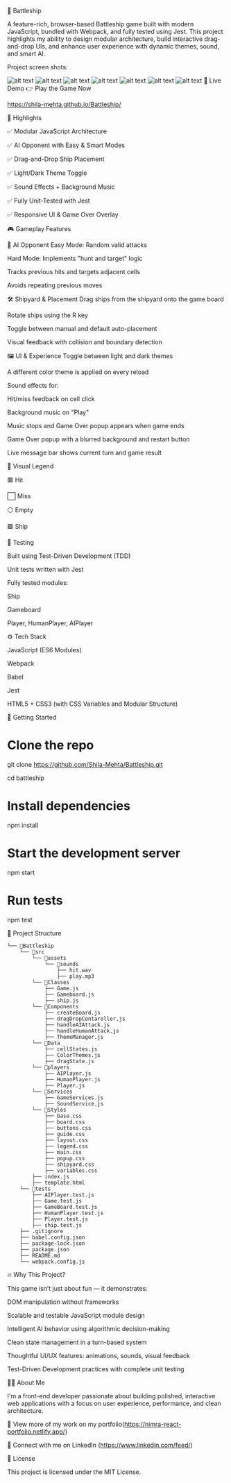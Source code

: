 🚢 Battleship

A feature-rich, browser-based Battleship game built with modern JavaScript, bundled with Webpack, and fully tested using Jest. This project highlights my ability to design modular architecture, build interactive drag-and-drop UIs, and enhance user experience with dynamic themes, sound, and smart AI.

Project screen shots:

![alt text](<shila-mehta.github.io_Battleship_ (2).png>)
![alt text](<shila-mehta.github.io_Battleship_ (3).png>)
![alt text](shila-mehta.github.io_Battleship_.png)
![alt text](<shila-mehta.github.io_Battleship_ (4).png>)
![alt text](<shila-mehta.github.io_Battleship_ (5).png>)
![alt text](<shila-mehta.github.io_Battleship_ (6).png>)
![alt text](<shila-mehta.github.io_Battleship_ (7).png>)
🔗 Live Demo    👉 Play the Game Now

https://shila-mehta.github.io/Battleship/

🧩 Highlights

✅ Modular JavaScript Architecture

✅ AI Opponent with Easy & Smart Modes

✅ Drag-and-Drop Ship Placement

✅ Light/Dark Theme Toggle

✅ Sound Effects + Background Music

✅ Fully Unit-Tested with Jest

✅ Responsive UI & Game Over Overlay

🎮 Gameplay Features

🎯 AI Opponent
Easy Mode: Random valid attacks

Hard Mode: Implements "hunt and target" logic

Tracks previous hits and targets adjacent cells

Avoids repeating previous moves

🛠 Shipyard & Placement
Drag ships from the shipyard onto the game board

Rotate ships using the R key

Toggle between manual and default auto-placement

Visual feedback with collision and boundary detection

🖼 UI & Experience
Toggle between light and dark themes

A different color theme is applied on every reload

Sound effects for:

Hit/miss feedback on cell click

Background music on "Play"

Music stops and Game Over popup appears when game ends

Game Over popup with a blurred background and restart button

Live message bar shows current turn and game result

🎨 Visual Legend

🟥 Hit

⬜ Miss

⚪ Empty

🟪 Ship

🧪 Testing

Built using Test-Driven Development (TDD)

Unit tests written with Jest

Fully tested modules:

Ship

Gameboard

Player, HumanPlayer, AIPlayer

⚙️ Tech Stack

JavaScript (ES6 Modules)

Webpack

Babel

Jest

HTML5 + CSS3 (with CSS Variables and Modular Structure)

🚀 Getting Started

# Clone the repo

git clone https://github.com/Shila-Mehta/Battleship.git

cd battleship

# Install dependencies

npm install

# Start the development server

npm start

# Run tests

npm test


📁 Project Structure
```
└── 📁Battleship
    └── 📁src
        └── 📁assets
            └── 📁sounds
                ├── hit.wav
                ├── play.mp3
        └── 📁Classes
            ├── Game.js
            ├── Gameboard.js
            ├── ship.js
        └── 📁Components
            ├── createBoard.js
            ├── dragDropContaroller.js
            ├── handleAIAttack.js
            ├── handleHumanAttack.js
            ├── ThemeManager.js
        └── 📁Data
            ├── cellStates.js
            ├── ColorThemes.js
            ├── dragState.js
        └── 📁players
            ├── AIPlayer.js
            ├── HumanPlayer.js
            ├── Player.js
        └── 📁Services
            ├── GameServices.js
            ├── SoundService.js
        └── 📁Styles
            ├── base.css
            ├── board.css
            ├── buttons.css
            ├── guide.css
            ├── layout.css
            ├── legend.css
            ├── main.css
            ├── popup.css
            ├── shipyard.css
            ├── variables.css
        ├── index.js
        ├── template.html
    └── 📁tests
        ├── AIPlayer.test.js
        ├── Game.test.js
        ├── GameBoard.test.js
        ├── HumanPlayer.test.js
        ├── Player.test.js
        ├── ship.test.js
    ├── .gitignore
    ├── babel.config.json
    ├── package-lock.json
    ├── package.json
    ├── README.md
    └── webpack.config.js
```
🔥 Why This Project?

This game isn’t just about fun — it demonstrates:

DOM manipulation without frameworks

Scalable and testable JavaScript module design

Intelligent AI behavior using algorithmic decision-making

Clean state management in a turn-based system

Thoughtful UI/UX features: animations, sounds, visual feedback

Test-Driven Development practices with complete unit testing

👩‍💻 About Me

I'm a front-end developer passionate about building polished, interactive web applications with a focus on user experience, performance, and clean architecture.

📁 View more of my work on my portfolio(https://nimra-react-portfolio.netlify.app/)

💼 Connect with me on LinkedIn (https://www.linkedin.com/feed/)

📄 License

This project is licensed under the MIT License.

